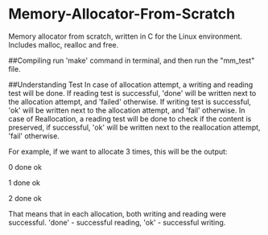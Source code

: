 # Memory-Allocator-From-Scratch
Memory allocator from scratch, written in C for the Linux environment. Includes malloc, realloc and free.

##Compiling
run 'make' command in terminal, and then run the "mm_test" file.

##Understanding Test
In case of allocation attempt, a writing and reading test will be done. If reading test is successful, 'done' will be written next to the allocation attempt, and 'failed' otherwise. If writing test is successful, 'ok' will be written next to the allocation attempt, and 'fail' otherwise. In case of Reallocation, a reading test will be done to check if the content is preserved, if successful, 'ok' will be written next to the reallocation attempt, 'fail' otherwise.

For example, if we want to allocate 3 times, this will be the output:

0 done ok

1 done ok

2 done ok


That means that in each allocation, both writing and reading were successful. 'done' - successful reading, 'ok' - successful writing.
